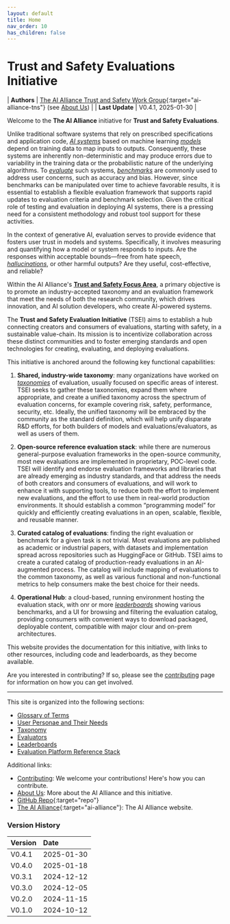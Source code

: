 ```yaml
---
layout: default
title: Home
nav_order: 10
has_children: false
---
```


# Trust and Safety Evaluations Initiative

| **Authors** |  [The AI Alliance Trust and Safety Work Group](https://thealliance.ai/focus-areas/trust-and-safety){:target="ai-alliance-tns"} (see [About Us]({{site.baseurl}}/about)) |
| **Last Update**  | V0.4.1, 2025-01-30 |

Welcome to the **The AI Alliance** initiative for **Trust and Safety Evaluations**.

Unlike traditional software systems that rely on prescribed specifications and application code, [_AI systems_]({{site.baseurl}}/glossary/#ai-system) based on machine learning [_models_]({{site.baseurl}}/glossary/#model) depend on training data to map inputs to outputs. Consequently, these systems are inherently non-deterministic and may produce errors due to variability in the training data or the probabilistic nature of the underlying algorithms. To [_evaluate_]({{site.baseurl}}/glossary/#evaluation) such systems, [_benchmarks_]({{site.baseurl}}/glossary/#benchmark) are commonly used to address user concerns, such as accuracy and bias. However, since benchmarks can be manipulated over time to achieve favorable results, it is essential to establish a flexible evaluation framework that supports rapid updates to evaluation criteria and benchmark selection. Given the critical role of testing and evaluation in deploying AI systems, there is a pressing need for a consistent methodology and robust tool support for these activities.

In the context of generative AI, evaluation serves to provide evidence that fosters user trust in models and systems. Specifically, it involves measuring and quantifying how a model or system responds to inputs. Are the responses within acceptable bounds—free from hate speech, [_hallucinations_]({{site.baseurl}}/glossary/#hallucination), or other harmful outputs? Are they useful, cost-effective, and reliable?

Within the AI Alliance's [**Trust and Safety Focus Area**](https://thealliance.ai/focus-areas/trust-and-safety), a primary objective is to promote an industry-accepted taxonomy and an evaluation framework that meet the needs of both the research community, which drives innovation, and AI solution developers, who create AI-powered systems.

The **Trust and Safety Evaluation Initiative** (TSEI) aims to establish a hub connecting creators and consumers of evaluations, starting with safety, in a sustainable value-chain. Its mission is to incentivize collaboration across these distinct communities and to foster emerging standards and open technologies for creating, evaluating, and deploying evaluations.

This initiative is anchored around the following key functional capabilities:

1. **Shared, industry-wide taxonomy**: many organizations have worked on [_taxonomies_]({{site.baseurl}}/glossary/#taxonomy) of evaluation, usually focused on specific areas of interest. TSEI seeks to gather these taxonomies, expand them where appropriate, and create a unified taxonomy across the spectrum of evaluation concerns, for example covering risk, safety, performance, security, etc. Ideally, the unified taxonomy will be embraced by the community as the standard definition, which will help unify disparate R&D efforts, for both builders of models and evaluations/evaluators, as well as users of them.

2. **Open-source reference evaluation stack**: while there are numerous general-purpose evaluation frameworks in the open-source community, most new evaluations are implemented in proprietary, POC-level code. TSEI will identify and endorse evaluation frameworks and libraries that are already emerging as industry standards, and that address the needs of both creators and consumers of evaluations, and will work to enhance it with supporting tools, to reduce both the effort to implement new evaluations, and the effort to use them in real-world production environments. It should establish a common “programming model” for quickly and efficiently creating evaluations in an open, scalable, flexible, and reusable manner.

3. **Curated catalog of evaluations**: finding the right evaluation or benchmark for a given task is not trivial. Most evaluations are published as academic or industrial papers, with datasets and implementation spread across repositories such as HuggingFace or GitHub. TSEI aims to create a curated catalog of production-ready evaluations in an AI-augmented process. The catalog will include mapping of evaluations to the common taxonomy, as well as various functional and non-functional metrics to help consumers make the best choice for their needs.

4. **Operational Hub**: a cloud-based, running environment hosting the evaluation stack, with onr or more [_leaderboards_]({{site.baseurl}}/glossary/#leaderboard) showing various benchmarks, and a UI for browsing and filtering the evaluation catalog, providing consumers with convenient ways to download packaged, deployable content, compatible with major clour and on-prem architectures.

This website provides the documentation for this initiative, with links to other resources, including code and leaderboards, as they become available.

Are you interested in contributing? If so, please see the [contributing]({{site.baseurl}}/contributing) page for information on how you can get involved.

---

This site is organized into the following sections:

* [Glossary of Terms]({{site.baseurl}}/glossary)
* [User Personae and Their Needs]({{site.baseurl}}/user-personae/user-personae)
* [Taxonomy]({{site.baseurl}}/taxonomy/taxonomy)
* [Evaluators]({{site.baseurl}}/evaluators/evaluators)
* [Leaderboards]({{site.baseurl}}/leaderboards/leaderboards)
* [Evaluation Platform Reference Stack]({{site.baseurl}}/ref-stack/ref-stack)

Additional links:

* [Contributing]({{site.baseurl}}/contributing): We welcome your contributions! Here's how you can contribute.
* [About Us]({{site.baseurl}}/about): More about the AI Alliance and this initiative.
* [GitHub Repo](https://github.com/The-AI-Alliance/trust-safety-evals){:target="repo"}
* [The AI Alliance](https://thealliance.ai){:target="ai-alliance"}: The AI Alliance website.

### Version History

| Version  | Date       |
| :------- | :--------- |
| V0.4.1   | 2025-01-30 |
| V0.4.0   | 2025-01-18 |
| V0.3.1   | 2024-12-12 |
| V0.3.0   | 2024-12-05 |
| V0.2.0   | 2024-11-15 |
| V0.1.0   | 2024-10-12 |